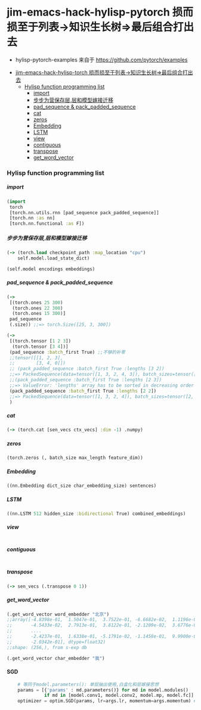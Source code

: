 
# jim-emacs-hack-hylisp-pytorch 损而损至于列表->知识生长树=>最后组合打出去

* hylisp-pytorch-examples 来自于 https://github.com/pytorch/examples

- [jim-emacs-hack-hylisp-torch 损而损至于列表->知识生长树=>最后组合打出去](#jim-emacs-hack-hylisp-torch-%E6%8D%9F%E8%80%8C%E6%8D%9F%E8%87%B3%E4%BA%8E%E5%88%97%E8%A1%A8-%E7%9F%A5%E8%AF%86%E7%94%9F%E9%95%BF%E6%A0%91%E6%9C%80%E5%90%8E%E7%BB%84%E5%90%88%E6%89%93%E5%87%BA%E5%8E%BB)
    - [Hylisp function programming list](#hylisp-function-programming-list)
        - [import](#import)
        - [步步为营保存层,层和模型嫁接迁移](#%E6%AD%A5%E6%AD%A5%E4%B8%BA%E8%90%A5%E4%BF%9D%E5%AD%98%E5%B1%82%E5%B1%82%E5%92%8C%E6%A8%A1%E5%9E%8B%E5%AB%81%E6%8E%A5%E8%BF%81%E7%A7%BB)
        - [pad_sequence & pack_padded_sequence](#pad_sequence--pack_padded_sequence)
        - [cat](#cat)
        - [zeros](#zeros)
        - [Embedding](#embedding)
        - [LSTM](#lstm)
        - [view](#view)
        - [contiguous](#contiguous)
        - [transpose](#transpose)
        - [get_word_vector](#get_word_vector)


### Hylisp function programming list

##### import
```clojure
(import
 torch
 [torch.nn.utils.rnn [pad_sequence pack_padded_sequence]]
 [torch.nn :as nn]
 [torch.nn.functional :as F])
```
##### 步步为营保存层,层和模型嫁接迁移
```clojure
(-> (torch.load checkpoint_path :map_location "cpu")
    self.model.load_state_dict)

(self.model encodings embeddings)

```
##### pad_sequence & pack_padded_sequence
```clojure
(->
 [(torch.ones 25 300)
  (torch.ones 22 300)
  (torch.ones 15 300)]
 pad_sequence
 (.size)) ;;=> torch.Size([25, 3, 300])

(->
 [(torch.tensor [1 2 3])
  (torch.tensor [3 4])]
 (pad_sequence :batch_first True) ;;不够的补零
 ;;tensor([[1, 2, 3],
 ;;        [3, 4, 0]])
 ;; (pack_padded_sequence :batch_first True :lengths [3 2])
 ;;=> PackedSequence(data=tensor([1, 3, 2, 4, 3]), batch_sizes=tensor([2, 2, 1]))
 ;;(pack_padded_sequence :batch_first True :lengths [2 3])
 ;;=> ValueError: 'lengths' array has to be sorted in decreasing order
 (pack_padded_sequence :batch_first True :lengths [2 2])
 ;;=> PackedSequence(data=tensor([1, 3, 2, 4]), batch_sizes=tensor([2, 2]))
 )
```
##### cat
```clojure
(-> (torch.cat [sen_vecs ctx_vecs] :dim -1) .numpy)
```
##### zeros
```clojure
(torch.zeros (, batch_size max_length feature_dim))
```
##### Embedding
```clojure
((nn.Embedding dict_size char_embedding_size) sentences)
```
##### LSTM
```clojure
((nn.LSTM 512 hidden_size :bidirectional True) combined_embeddings)
```
##### view
```clojure

```
##### contiguous

```clojure

```
##### transpose
```clojure
(-> sen_vecs (.transpose 0 1))
```
##### get_word_vector
```clojure
(.get_word_vector word_embedder "北京")
;;array([-4.8398e-01,  1.5047e-01,  3.7522e-01, -6.6682e-02,  1.1196e-01,
;;       -4.5433e-02,  2.7913e-01,  3.8122e-01, -2.1209e-02,  3.6776e-01,
;;       ....
;;       -2.4237e-01,  1.6338e-01, -5.1791e-02, -1.1458e-01,  9.9900e-02,
;;       -2.0342e-01], dtype=float32)
;;shape: (256,), from s-exp db

(.get_word_vector char_embedder "我")

```
#### SGD

```python
    # 等同于model.parameters(): 单层抽出使用,白盒化和层嫁接思想
    params = [{'params' : md.parameters()} for md in model.modules()
              if md in [model.conv1, model.conv2, model.mp, model.fc]]
    optimizer = optim.SGD(params, lr=args.lr, momentum=args.momentum) # 优化的算法,params是所有层的参数
```
